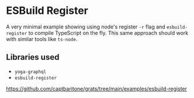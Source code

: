 # ESBuild Register

A very minimal example showing using node's register `-r` flag and `esbuild-register` to compile TypeScript on the fly. This same approach should work with similar tools like `ts-node`.

## Libraries used

- `yoga-graphql`
- `esbuild-register`

https://github.com/captbaritone/grats/tree/main/examples/esbuild-register
